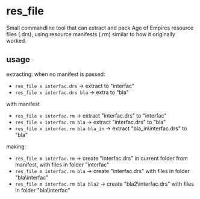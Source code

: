 # res_file

Small commandline tool that can extract and pack Age of Empires resource files (.drs), using resource manifests (.rm) similar to how it originally worked.

## usage

extracting:
when no manifest is passed:
* `res_file x interfac.drs` -> extract to "interfac"
* `res_file x interfac.drs bla` -> extra to "bla"

with manifest
* `res_file x interfac.rm` -> extract "interfac.drs" to "interfac"
* `res_file x interfac.rm bla` -> extract "interfac.drs" to "bla"
* `res_file x interfac.rm bla bla_in` -> extract "bla_in\interfac.drs" to "bla"

making:
* `res_file m interfac.rm` -> create "interfac.drs" in current folder from manifest, with files in folder "interfac"
* `res_file m interfac.rm bla` -> create "interfac.drs" with files in folder "bla\interfac"
* `res_file m interfac.rm bla bla2` -> create "bla2\interfac.drs" with files in folder "bla\interfac"
